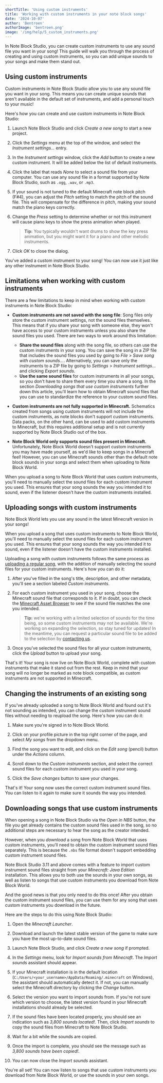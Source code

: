 ```yaml
---
shortTitle: 'Using custom instruments'
title: 'Working with custom instruments in your note block songs'
date: '2024-10-07'
author: 'Bentroen'
authorImage: 'bentroen.png'
image: '/img/help/5_custom_instruments.png'
---
```


In Note Block Studio, you can create custom instruments to use any sound file you want in your song! This guide will walk you through the process of creating and using custom instruments, so you can add unique sounds to your songs and make them stand out.

## Using custom instruments

Custom instruments in Note Block Studio allow you to use any sound file you want in your song. This means you can create unique sounds that aren't available in the default set of instruments, and add a personal touch to your music!

Here's how you can create and use custom instruments in Note Block Studio:

1. Launch Note Block Studio and click _Create a new song_ to start a new project.

2. Click the _Settings_ menu at the top of the window, and select the _Instrument settings..._ entry.

3. In the _Instrument settings_ window, click the _Add_ button to create a new custom instrument. It will be added below the list of default instruments.

4. Click the label that reads _None_ to select a sound file from your computer. You can use any sound file in a format supported by Note Block Studio, such as `.ogg`, `.wav`, or `.mp3`.

5. If your sound is not tuned to the default Minecraft note block pitch (F#4), you can adjust the _Pitch_ setting to match the pitch of the sound file. This will compensate for the difference in pitch, making your sound match the piano keys correctly.

6. Change the _Press_ setting to determine whether or not this instrument will cause piano keys to show the press animation when played.

   > **Tip:** You typically wouldn't want drums to show the key press animation, but you might want it for a piano and other melodic instruments.

7. Click _OK_ to close the dialog.

You've added a custom instrument to your song! You can now use it just like any other instrument in Note Block Studio.

## Limitations when working with custom instruments

There are a few limitations to keep in mind when working with custom instruments in Note Block Studio:

- **Custom instruments are not saved with the song file**: Song files only store the custom instrument settings, not the sound files themselves. This means that if you share your song with someone else, they won't have access to your custom instruments unless you also share the sound files you used. There are two ways to work around this limitation:

  - **Share the sound files** along with the song file, so others can use the custom instruments in your song. You can save the song in a ZIP file that includes the sound files you used by going to _File_ > _Save song with custom sounds..._. Alternatively, you can save only the instruments to a ZIP file by going to _Settings_ > _Instrument settings..._ and clicking _Export sounds_.
  - **Use the same sound files** for custom instruments in all your songs, so you don't have to share them every time you share a song. In the section _Downloading songs that use custom instruments_ further down this article, you'll learn how to obtain Minecraft sound files that you can use to standardize the reference to your custom sound files.

- **Custom instruments are not fully supported in Minecraft.** Schematics created from songs using custom instruments will not include the custom instruments, as note blocks don't support custom instruments. Data packs, on the other hand, can be used to add custom instruments to Minecraft, but this requires additional setup and is not currently supported by Note Block Studio out of the box.

- **Note Block World only supports sound files present in Minecraft.** Unfortunately, Note Block World doesn't support custom instruments you may have made yourself, as we'd like to keep songs in a Minecraft feel! However, you can use Minecraft sounds other than the default note block sounds in your songs and select them when uploading to Note Block World.

When you upload a song to Note Block World that uses custom instruments, you'll need to manually select the sound files for each custom instrument you used. This ensures that your song sounds the way you intended it to sound, even if the listener doesn't have the custom instruments installed.

## Uploading songs with custom instruments

Note Block World lets you use any sound in the latest Minecraft version in your songs!

When you upload a song that uses custom instruments to Note Block World, you'll need to manually select the sound files for each custom instrument you used. This ensures that your song sounds the way you intended it to sound, even if the listener doesn't have the custom instruments installed.

Uploading a song with custom instruments follows the same process as [uploading a regular song](/blog/1-creating-song), with the addition of manually selecting the sound files for your custom instruments. Here's how you can do it:

1. After you've filled in the song's title, description, and other metadata, you'll see a section labeled _Custom instruments_.

2. For each custom instrument you used in your song, choose the Minecraft sound file that corresponds to it. If in doubt, you can check the [Minecraft Asset Browser](http://mcasset.cloud/) to see if the sound file matches the one you intended.

   > **Tip:** we're working with a limited selection of sounds for the time being, so some custom instruments may not be available. We're working on expanding the selection, so stay tuned for updates! In the meantime, you can request a particular sound file to be added to the selection by [contacting us](/about).

3. Once you've selected the sound files for all your custom instruments, click the _Upload_ button to upload your song.

That's it! Your song is now live on Note Block World, complete with custom instruments that make it stand out from the rest. Keep in mind that your song will no longer be marked as note block compatible, as custom instruments are not supported in Minecraft.

## Changing the instruments of an existing song

If you've already uploaded a song to Note Block World and found out it's not sounding as intended, you can change the custom instrument sound files without needing to reupload the song. Here's how you can do it:

1. Make sure you're signed in to Note Block World.

2. Click on your profile picture in the top right corner of the page, and select _My songs_ from the dropdown menu.

3. Find the song you want to edit, and click on the _Edit song_ (pencil) button under the _Actions_ column.

4. Scroll down to the _Custom instruments_ section, and select the correct sound files for each custom instrument you used in your song.

5. Click the _Save changes_ button to save your changes.

That's it! Your song now uses the correct custom instrument sound files. You can listen to it again to make sure it sounds the way you intended.

## Downloading songs that use custom instruments

When opening a song in Note Block Studio via the _Open in NBS_ button, the file you get already contains the custom sound files used in the song, so no additional steps are necessary to hear the song as the creator intended.

However, when you _download_ a song from Note Block World that uses custom instruments, you'll need to obtain the custom instrument sound files separately. This is because the `.nbs` file format doesn't support embedding custom instrument sound files.

Note Block Studio 3.11 and above comes with a feature to import custom instrument sound files straight from your _Minecraft: Java Edition_ installation. This allows you to both use the sounds in your own songs, as well as listen to songs that use custom instruments you download from Note Block World.

And the good news is that you only need to do this once! After you obtain the custom instrument sound files, you can use them for any song that uses custom instruments you download in the future.

Here are the steps to do this using Note Block Studio:

1. Open the _Minecraft Launcher_.

2. Download and launch the latest stable version of the game to make sure you have the most up-to-date sound files.

3. Launch Note Block Studio, and click _Create a new song_ if prompted.

4. In the _Settings_ menu, look for _Import sounds from Minecraft_. The _Import sounds_ assistant should appear.

5. If your Minecraft installation is in the default location (`C:/Users/<your_username>/AppData/Roaming/.minecraft` on Windows), the assistant should automatically detect it. If not, you can manually select the Minecraft directory by clicking the _Change_ button.

6. Select the version you want to import sounds from. If you're not sure which version to choose, the latest version found in your Minecraft installations should already be selected.

7. If the sound files have been located properly, you should see an indication such as _3,800 sounds located!_. Then, click _Import sounds_ to copy the sound files from Minecraft to Note Block Studio.

8. Wait for a bit while the sounds are copied.

9. Once the import is complete, you should see the message such as _3,800 sounds have been copied!_.

10. You can now close the _Import sounds_ assistant.

You're all set! You can now listen to songs that use custom instruments you download from Note Block World, or use the sounds in your own songs.
